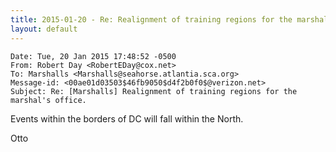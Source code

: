 ```yaml
---
title: 2015-01-20 - Re: Realignment of training regions for the marshal's office.
layout: default
---
```


```
Date: Tue, 20 Jan 2015 17:48:52 -0500
From: Robert Day <RobertEDay@cox.net>
To: Marshalls <Marshalls@seahorse.atlantia.sca.org>
Message-id: <00ae01d03503$46fb9050$d4f2b0f0$@verizon.net>
Subject: Re: [Marshalls] Realignment of training regions for the marshal's office.
```

Events within the borders of DC will fall within the North.


Otto
